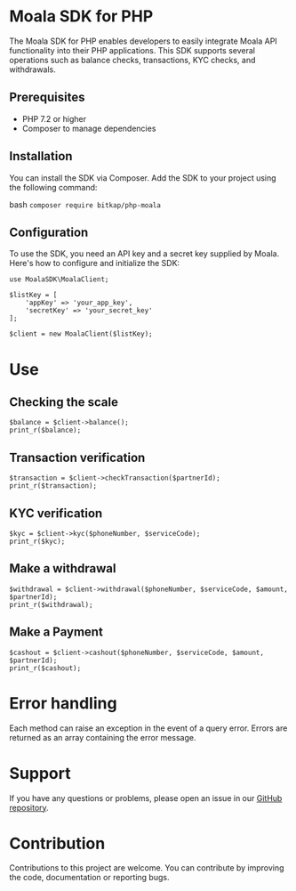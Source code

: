 # Moala SDK for PHP

The Moala SDK for PHP enables developers to easily integrate Moala API functionality into their PHP applications. This SDK supports several operations such as balance checks, transactions, KYC checks, and withdrawals.

## Prerequisites

- PHP 7.2 or higher
- Composer to manage dependencies

## Installation

You can install the SDK via Composer. Add the SDK to your project using the following command:

bash
```composer require bitkap/php-moala ```

## Configuration
To use the SDK, you need an API key and a secret key supplied by Moala. Here's how to configure and initialize the SDK:

```
use MoalaSDK\MoalaClient;

$listKey = [
    'appKey' => 'your_app_key',
    'secretKey' => 'your_secret_key'
];

$client = new MoalaClient($listKey);
```

# Use

## Checking the scale
```
$balance = $client->balance();
print_r($balance);
```

## Transaction verification
```
$transaction = $client->checkTransaction($partnerId);
print_r($transaction);
```

## KYC verification
```
$kyc = $client->kyc($phoneNumber, $serviceCode);
print_r($kyc);
```

## Make a withdrawal
```
$withdrawal = $client->withdrawal($phoneNumber, $serviceCode, $amount, $partnerId);
print_r($withdrawal);
```

## Make a Payment
```
$cashout = $client->cashout($phoneNumber, $serviceCode, $amount, $partnerId);
print_r($cashout);
```

# Error handling
Each method can raise an exception in the event of a query error. Errors are returned as an array containing the error message.

# Support
If you have any questions or problems, please open an issue in our [GitHub repository]([https://github.com/username/repository](https://github.com/bitkap/php-moala/issues)).

# Contribution
Contributions to this project are welcome. You can contribute by improving the code, documentation or reporting bugs.
